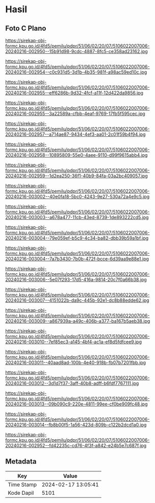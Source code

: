 # Hasil

## Foto C Plano

https://sirekap-obj-formc.kpu.go.id/4fd5/pemilu/pdpr/51/06/02/20/07/5106022007006-20240216-002950--15b91d98-9cdc-4887-8fc5-ce358ad23162.jpg

https://sirekap-obj-formc.kpu.go.id/4fd5/pemilu/pdpr/51/06/02/20/07/5106022007006-20240216-002954--c0c931d5-3d1b-4b35-981f-a98ac59ed10c.jpg

https://sirekap-obj-formc.kpu.go.id/4fd5/pemilu/pdpr/51/06/02/20/07/5106022007006-20240216-002955--eff6286b-9d32-4fcf-a11f-12d422da9856.jpg

https://sirekap-obj-formc.kpu.go.id/4fd5/pemilu/pdpr/51/06/02/20/07/5106022007006-20240216-002955--3a22589a-cfbb-4eaf-9769-17fb5f595cec.jpg

https://sirekap-obj-formc.kpu.go.id/4fd5/pemilu/pdpr/51/06/02/20/07/5106022007006-20240216-002957--a714ae87-9434-4ef3-aa01-2c01f59b4f94.jpg

https://sirekap-obj-formc.kpu.go.id/4fd5/pemilu/pdpr/51/06/02/20/07/5106022007006-20240216-002958--10895809-55e0-4aee-9110-d99f9615abb4.jpg

https://sirekap-obj-formc.kpu.go.id/4fd5/pemilu/pdpr/51/06/02/20/07/5106022007006-20240216-002959--1d2ea250-36f1-40b9-84fa-03a2bc409057.jpg

https://sirekap-obj-formc.kpu.go.id/4fd5/pemilu/pdpr/51/06/02/20/07/5106022007006-20240216-003002--40e0fa18-5bc0-4243-9e27-530a72a4e9c5.jpg

https://sirekap-obj-formc.kpu.go.id/4fd5/pemilu/pdpr/51/06/02/20/07/5106022007006-20240216-003003--a678a477-11cb-43ed-8739-1de893222cd5.jpg

https://sirekap-obj-formc.kpu.go.id/4fd5/pemilu/pdpr/51/06/02/20/07/5106022007006-20240216-003004--79e059ef-b5c9-4c34-ba82-dbb39b59a1bf.jpg

https://sirekap-obj-formc.kpu.go.id/4fd5/pemilu/pdpr/51/06/02/20/07/5106022007006-20240216-003004--7a7b3430-7b0b-472f-bcce-6d39aa9e88e1.jpg

https://sirekap-obj-formc.kpu.go.id/4fd5/pemilu/pdpr/51/06/02/20/07/5106022007006-20240216-003006--5e07f293-17d5-416a-9814-20c7f0a66b38.jpg

https://sirekap-obj-formc.kpu.go.id/4fd5/pemilu/pdpr/51/06/02/20/07/5106022007006-20240216-003007--4151022b-da9c-445b-92e1-dc8b88edde62.jpg

https://sirekap-obj-formc.kpu.go.id/4fd5/pemilu/pdpr/51/06/02/20/07/5106022007006-20240216-003009--a867939a-a49c-406b-a377-ba167b5aeb38.jpg

https://sirekap-obj-formc.kpu.go.id/4fd5/pemilu/pdpr/51/06/02/20/07/5106022007006-20240216-003010--7ef85ec3-a145-4bf4-ac1a-ef8d5fdfcee9.jpg

https://sirekap-obj-formc.kpu.go.id/4fd5/pemilu/pdpr/51/06/02/20/07/5106022007006-20240216-003011--40aad8ad-100b-4e40-918b-fb07b7201fbb.jpg

https://sirekap-obj-formc.kpu.go.id/4fd5/pemilu/pdpr/51/06/02/20/07/5106022007006-20240216-003012--3d1d7f37-3aff-40b8-adff-b6fdf7767111.jpg

https://sirekap-obj-formc.kpu.go.id/4fd5/pemilu/pdpr/51/06/02/20/07/5106022007006-20240216-003013--09b090c9-220e-4811-99ee-cf0be909fc48.jpg

https://sirekap-obj-formc.kpu.go.id/4fd5/pemilu/pdpr/51/06/02/20/07/5106022007006-20240216-003014--fb8b00f5-1a56-423d-809b-c122b2dcd1a0.jpg

https://sirekap-obj-formc.kpu.go.id/4fd5/pemilu/pdpr/51/06/02/20/07/5106022007006-20240216-002952--fd42235c-cd76-4f3f-a842-e24b5e7c687f.jpg


## Metadata

| Key        | Value               |
| ---------- | ------------------- |
| Time Stamp | 2024-02-17 13:05:41 |
| Kode Dapil | 5101                |



